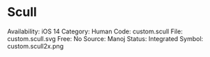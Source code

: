 # Scull

Availability: iOS 14
Category: Human
Code: custom.scull
File: custom.scull.svg
Free: No
Source: Manoj
Status: Integrated
Symbol: custom.scull2x.png